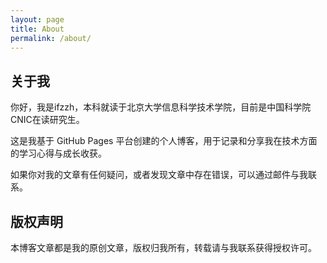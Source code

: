 ```yaml
---
layout: page
title: About
permalink: /about/
---
```


## 关于我

你好，我是ifzzh，本科就读于北京大学信息科学技术学院，目前是中国科学院CNIC在读研究生。

这是我基于 GitHub Pages 平台创建的个人博客，用于记录和分享我在技术方面的学习心得与成长收获。

如果你对我的文章有任何疑问，或者发现文章中存在错误，可以通过邮件与我联系。

## 版权声明

本博客文章都是我的原创文章，版权归我所有，转载请与我联系获得授权许可。
